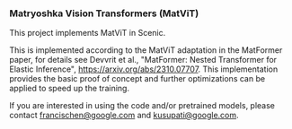 ### Matryoshka Vision Transformers (MatViT)

This project implements MatViT in Scenic.

This is implemented according to the MatViT adaptation in the MatFormer paper, for details see
Devvrit et al., "MatFormer: Nested Transformer for Elastic Inference",
https://arxiv.org/abs/2310.07707. This implementation provides the basic proof of concept and further optimizations can be applied to speed up the training.

If you are interested in using the code and/or pretrained models, please contact
francischen@google.com and kusupati@google.com.
